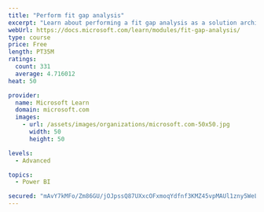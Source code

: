 ```yaml
---
title: "Perform fit gap analysis"
excerpt: "Learn about performing a fit gap analysis as a solution architect for Dynamics 365 and Microsoft Power Platform."
webUrl: https://docs.microsoft.com/learn/modules/fit-gap-analysis/
type: course
price: Free
length: PT35M
ratings:
  count: 331
  average: 4.716012
heat: 50

provider:
  name: Microsoft Learn
  domain: microsoft.com
  images:
    - url: /assets/images/organizations/microsoft.com-50x50.jpg
      width: 50
      height: 50

levels:
  - Advanced

topics:
  - Power BI

secured: "mAvY7kMFo/Zm86GU/jOJpssQ87UXxcOFxmoqYdfnf3KMZ45vpMAUl1zny5WeLLao7gunweBlL98iRXUvCGkx58yQvr7BDQ8kfbhZtE1T/8w/nGtzemu4NQ2G4hqLC7Ue26R+EYBCBJsRaw3EYtIIRekjvQ8xH4ocK1WfN9ssCVeGk6j9XDcfsa7mpv05Q/Lo0no5EAFyAL529a7H489bctGrzyJudXvzXQaUK85j9gavzo1Wg4EQXTS0MTPoQPl90cglbOYIBEuBIin1KdsYdJVIGvshCGjXBgcWusS3yMEJZGhRp8MwGyYJmdWsy+12CaIFe+k/SaBanWcMXpmIFDWYjuxA9mcg+bxUtEk5OECR0/X3WQ1oyFPvqOwdowWSe4KnLE0BEYLQ0ShLDqrRalApWVV5snHbW3CKTDOkczA=;hKZO0LoqT1TPb+qmOWphWA=="
---
```


